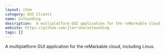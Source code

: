 ```yaml
---
layout: item
category: GUI Clients
name: asTounding
description:  A multiplatform GUI application for the reMarkable cloud, including Linux.
website: https://github.com/jlarriba/astounding
tags: []
---
```


 A multiplatform GUI application for the reMarkable cloud, including Linux.
